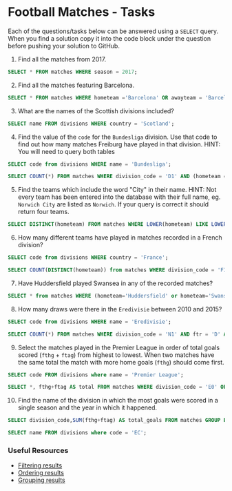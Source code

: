# Football Matches - Tasks

Each of the questions/tasks below can be answered using a `SELECT` query. When you find a solution copy it into the code block under the question before pushing your solution to GitHub.

1) Find all the matches from 2017.

```sql
SELECT * FROM matches WHERE season = 2017;


```

2) Find all the matches featuring Barcelona.

```sql
SELECT * FROM matches WHERE hometeam ='Barcelona' OR awayteam = 'Barcelona';


```

3) What are the names of the Scottish divisions included?

```sql
SELECT name FROM divisions WHERE country = 'Scotland';


```

4) Find the value of the `code` for the `Bundesliga` division. Use that code to find out how many matches Freiburg have played in that division. HINT: You will need to query both tables

```sql
SELECT code from divisions WHERE name = 'Bundesliga';

SELECT COUNT(*) FROM matches WHERE division_code = 'D1' AND (hometeam = 'Freiburg' OR awayteam = 'Freiburg');

```

5)  Find the teams which include the word "City" in their name. HINT: Not every team has been entered into the database with their full name, eg. `Norwich City` are listed as `Norwich`. If your query is correct it should return four teams.

```sql
SELECT DISTINCT(hometeam) FROM matches WHERE LOWER(hometeam) LIKE LOWER('%city%');


```

6) How many different teams have played in matches recorded in a French division?

```sql
SELECT code from divisions WHERE country = 'France';

SELECT COUNT(DISTINCT(hometeam)) from matches WHERE division_code = 'F1' OR division_code = 'F2';

```

7) Have Huddersfield played Swansea in any of the recorded matches?

```sql
SELECT * from matches WHERE (hometeam='Huddersfield' or hometeam='Swansea') AND (awayteam='Huddersfield' or awayteam='Swansea');


```

8) How many draws were there in the `Eredivisie` between 2010 and 2015?

```sql
SELECT code from divisions WHERE name = 'Eredivisie';

SELECT COUNT(*) FROM matches WHERE division_code = 'N1' AND ftr = 'D' AND (season BETWEEN 2010 AND 2015);


```

9) Select the matches played in the Premier League in order of total goals scored (`fthg` + `ftag`) from highest to lowest. When two matches have the same total the match with more home goals (`fthg`) should come first. 

```sql
SELECT code FROM divisions where name = 'Premier League';

SELECT *, fthg+ftag AS total FROM matches WHERE division_code = 'E0' ORDER BY total DESC, fthg DESC;


```

10) Find the name of the division in which the most goals were scored in a single season and the year in which it happened.

```sql
SELECT division_code,SUM(fthg+ftag) AS total_goals FROM matches GROUP BY division_code ORDER BY total_goals DESC;

SELECT name FROM divisions where code = 'EC';


```

### Useful Resources

- [Filtering results](https://www.w3schools.com/sql/sql_where.asp)
- [Ordering results](https://www.w3schools.com/sql/sql_orderby.asp)
- [Grouping results](https://www.w3schools.com/sql/sql_groupby.asp)